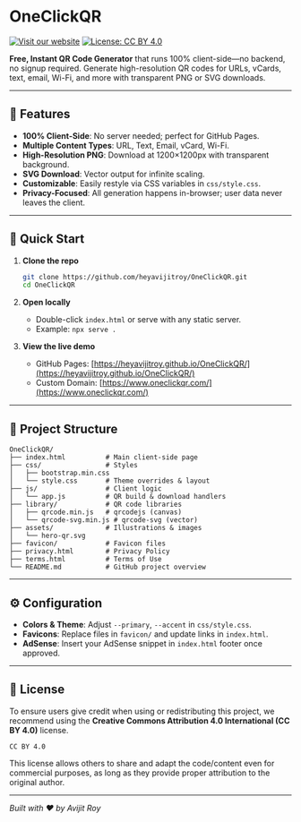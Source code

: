 # OneClickQR

[![Visit our website](https://img.shields.io/badge/website-blue)](https://www.oneclickqr.com/)
[![License: CC BY 4.0](https://img.shields.io/badge/License-CC%20BY%204.0-lightgrey.svg)](https://creativecommons.org/licenses/by/4.0/)

**Free, Instant QR Code Generator** that runs 100% client-side—no backend, no signup required. Generate high-resolution QR codes for URLs, vCards, text, email, Wi-Fi, and more with transparent PNG or SVG downloads.

---

## 🎯 Features

* **100% Client-Side**: No server needed; perfect for GitHub Pages.
* **Multiple Content Types**: URL, Text, Email, vCard, Wi-Fi.
* **High-Resolution PNG**: Download at 1200×1200px with transparent background.
* **SVG Download**: Vector output for infinite scaling.
* **Customizable**: Easily restyle via CSS variables in `css/style.css`.
* **Privacy-Focused**: All generation happens in-browser; user data never leaves the client.

---

## 🚀 Quick Start

1. **Clone the repo**

   ```bash
   git clone https://github.com/heyavijitroy/OneClickQR.git
   cd OneClickQR
   ```
2. **Open locally**

   * Double-click `index.html` or serve with any static server.
   * Example: `npx serve .`
3. **View the live demo**

   * GitHub Pages: [https://heyavijitroy.github.io/OneClickQR/](https://heyavijitroy.github.io/OneClickQR/)
   * Custom Domain: [https://www.oneclickqr.com/](https://www.oneclickqr.com/)

---

## 📁 Project Structure

```
OneClickQR/
├── index.html          # Main client-side page
├── css/                # Styles
│   ├── bootstrap.min.css
│   └── style.css       # Theme overrides & layout
├── js/                 # Client logic
│   └── app.js          # QR build & download handlers
├── library/            # QR code libraries
│   ├── qrcode.min.js   # qrcodejs (canvas)
│   └── qrcode-svg.min.js # qrcode-svg (vector)
├── assets/             # Illustrations & images
│   └── hero-qr.svg
├── favicon/            # Favicon files
├── privacy.html        # Privacy Policy
├── terms.html          # Terms of Use
└── README.md           # GitHub project overview
```

---

## ⚙️ Configuration

* **Colors & Theme**: Adjust `--primary`, `--accent` in `css/style.css`.
* **Favicons**: Replace files in `favicon/` and update links in `index.html`.
* **AdSense**: Insert your AdSense snippet in `index.html` footer once approved.

---

## 📄 License

To ensure users give credit when using or redistributing this project, we recommend using the **Creative Commons Attribution 4.0 International (CC BY 4.0)** license.

```text
CC BY 4.0
```

This license allows others to share and adapt the code/content even for commercial purposes, as long as they provide proper attribution to the original author.

---

*Built with ❤️ by Avijit Roy*
